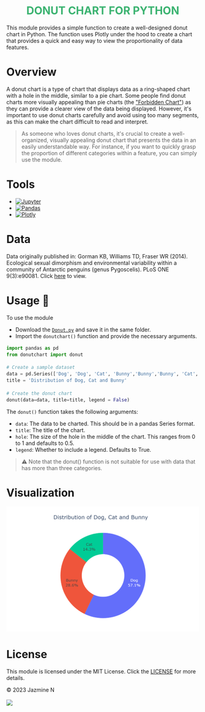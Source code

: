 <h1 align="center" style="color:MediumSeaGreen;"> <b> DONUT CHART FOR PYTHON  </b></h1>

This module provides a simple function to create a well-designed donut chart in Python. The function uses Plotly under the hood to create a chart that provides a quick and easy way to view the proportionality of data features.

# Overview
A donut chart is a type of chart that displays data as a ring-shaped chart with a hole in the middle, similar to a pie chart. Some people find donut charts more visually appealing than pie charts (the ["Forbidden Chart"](https://www.entrepreneur.com/growing-a-business/people-please-stop-using-pie-charts/239932)) as they can provide a clearer view of the data being displayed. However, it's important to use donut charts carefully and avoid using too many segments, as this can make the chart difficult to read and interpret.

> As someone who loves donut charts, it's crucial to create a well-organized, visually appealing donut chart that presents the data in an easily understandable way. For instance, if you want to quickly grasp the proportion of different categories within a feature, you can simply use the module. 

# Tools
- [![Jupyter](https://img.shields.io/badge/Jupyter-Notebook-orange?style=flat&logo=jupyter)](https://jupyter.org/)
- [![Pandas](https://img.shields.io/badge/-Pandas-150458?style=flat&logo=pandas&logoColor=white)](https://pandas.pydata.org/)
- [![Plotly](https://img.shields.io/badge/-Plotly-4E84C4?style=flat&logo=plotly&logoColor=white)](https://plotly.com/)

# Data 
Data originally published in:
Gorman KB, Williams TD, Fraser WR (2014). Ecological sexual dimorphism and environmental variability within a community of Antarctic penguins (genus Pygoscelis). PLoS ONE 9(3):e90081. Click [here](https://doi.org/10.1371/journal.pone.0090081) to view.

# Usage :doughnut:
To use the module
 - Download the [`Donut.py`]() and save it in the same folder.
 - Import the `donutchart()` function and provide the necessary arguments.

``` python
import pandas as pd
from donutchart import donut

# Create a sample dataset
data = pd.Series(['Dog', 'Dog', 'Cat', 'Bunny','Bunny','Bunny', 'Cat', 'Dog', 'Dog', 'Dog', 'Dog', 'Bunny', 'Dog', 'Dog'])
title = 'Distribution of Dog, Cat and Bunny'

# Create the donut chart
donut(data=data, title=title, legend = False)

```
The `donut()` function takes the following arguments:

- `data`: The data to be charted. This should be in a pandas Series format.
- `title`: The title of the chart.
- `hole`: The size of the hole in the middle of the chart. This ranges from 0 to 1 and defaults to 0.5.
- `legend`: Whether to include a legend. Defaults to True.

> :warning: Note that the donut() function is not suitable for use with data that has more than three categories.

# Visualization
![SampleViz](https://github.com/JZMNE/Donut_Module_For_Python/blob/main/img/donut.png)

# License 
This module is licensed under the MIT License. Click the [LICENSE](https://opensource.org/licenses/MIT) for more details.

&copy; 2023 Jazmine N
<br>
<br>
<a href="https://visitcount.itsvg.in">
  <img src="https://visitcount.itsvg.in/api?id=JZMN&label=Visits&color=3&icon=3&pretty=true" />
</a>
